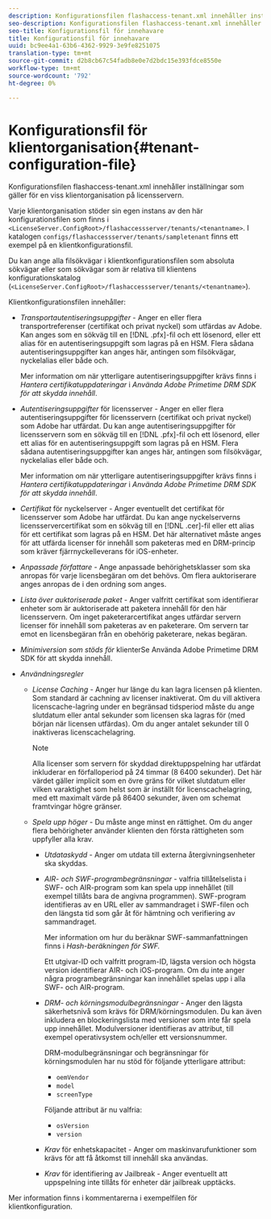 ```yaml
---
description: Konfigurationsfilen flashaccess-tenant.xml innehåller inställningar som gäller för en viss klientorganisation på licensservern.
seo-description: Konfigurationsfilen flashaccess-tenant.xml innehåller inställningar som gäller för en viss klientorganisation på licensservern.
seo-title: Konfigurationsfil för innehavare
title: Konfigurationsfil för innehavare
uuid: bc9ee4a1-63b6-4362-9929-3e9fe8251075
translation-type: tm+mt
source-git-commit: d2b8cb67c54fadb8e0e7d2bdc15e393fdce8550e
workflow-type: tm+mt
source-wordcount: '792'
ht-degree: 0%

---
```



# Konfigurationsfil för klientorganisation{#tenant-configuration-file}

Konfigurationsfilen flashaccess-tenant.xml innehåller inställningar som gäller för en viss klientorganisation på licensservern.

Varje klientorganisation stöder sin egen instans av den här konfigurationsfilen som finns i `<LicenseServer.ConfigRoot>/flashaccessserver/tenants/<tenantname>`. I katalogen `configs/flashaccessserver/tenants/sampletenant` finns ett exempel på en klientkonfigurationsfil.

Du kan ange alla filsökvägar i klientkonfigurationsfilen som absoluta sökvägar eller som sökvägar som är relativa till klientens konfigurationskatalog (`<LicenseServer.ConfigRoot>/flashaccessserver/tenants/<tenantname>`).

Klientkonfigurationsfilen innehåller:

* *Transportautentiseringsuppgifter*  - Anger en eller flera transportreferenser (certifikat och privat nyckel) som utfärdas av Adobe. Kan anges som en sökväg till en [!DNL .pfx]-fil och ett lösenord, eller ett alias för en autentiseringsuppgift som lagras på en HSM. Flera sådana autentiseringsuppgifter kan anges här, antingen som filsökvägar, nyckelalias eller både och.

   Mer information om när ytterligare autentiseringsuppgifter krävs finns i *Hantera certifikatuppdateringar* i *Använda Adobe Primetime DRM SDK för att skydda innehåll*.

* *Autentiseringsuppgifter*  för licensserver - Anger en eller flera autentiseringsuppgifter för licensservern (certifikat och privat nyckel) som Adobe har utfärdat. Du kan ange autentiseringsuppgifter för licensservern som en sökväg till en [!DNL .pfx]-fil och ett lösenord, eller ett alias för en autentiseringsuppgift som lagras på en HSM. Flera sådana autentiseringsuppgifter kan anges här, antingen som filsökvägar, nyckelalias eller både och.

   Mer information om när ytterligare autentiseringsuppgifter krävs finns i *Hantera certifikatuppdateringar* i *Använda Adobe Primetime DRM SDK för att skydda innehåll*.

* *Certifikat*  för nyckelserver - Anger eventuellt det certifikat för licensserver som Adobe har utfärdat. Du kan ange nyckelserverns licensservercertifikat som en sökväg till en [!DNL .cer]-fil eller ett alias för ett certifikat som lagras på en HSM. Det här alternativet måste anges för att utfärda licenser för innehåll som paketeras med en DRM-princip som kräver fjärrnyckelleverans för iOS-enheter.

* *Anpassade författare*  - Ange anpassade behörighetsklasser som ska anropas för varje licensbegäran om det behövs. Om flera auktoriserare anges anropas de i den ordning som anges.
* *Lista över auktoriserade paket*  - Anger valfritt certifikat som identifierar enheter som är auktoriserade att paketera innehåll för den här licensservern. Om inget paketerarcertifikat anges utfärdar servern licenser för innehåll som paketeras av en paketerare. Om servern tar emot en licensbegäran från en obehörig paketerare, nekas begäran.
* *Minimiversion som stöds för* klienterSe Använda Adobe Primetime DRM SDK för att skydda innehåll.

* *Användningsregler*

   * *License Caching*  - Anger hur länge du kan lagra licensen på klienten. Som standard är cachning av licenser inaktiverat. Om du vill aktivera licenscache-lagring under en begränsad tidsperiod måste du ange slutdatum eller antal sekunder som licensen ska lagras för (med början när licensen utfärdas). Om du anger antalet sekunder till 0 inaktiveras licenscachelagring.

      >[!NOTE]
      >
      >Alla licenser som servern för skyddad direktuppspelning har utfärdat inkluderar en förfalloperiod på 24 timmar (8 6400 sekunder). Det här värdet gäller implicit som en övre gräns för vilket slutdatum eller vilken varaktighet som helst som är inställt för licenscachelagring, med ett maximalt värde på 86400 sekunder, även om schemat framtvingar högre gränser.

   * *Spela upp höger*  - Du måste ange minst en rättighet. Om du anger flera behörigheter använder klienten den första rättigheten som uppfyller alla krav.

      * *Utdataskydd*  - Anger om utdata till externa återgivningsenheter ska skyddas.
      * *AIR- och SWF-programbegränsningar*  - valfria tillåtelselista i SWF- och AIR-program som kan spela upp innehållet (till exempel tillåts bara de angivna programmen). SWF-program identifieras av en URL eller av sammandraget i SWF-filen och den längsta tid som går åt för hämtning och verifiering av sammandraget.

         Mer information om hur du beräknar SWF-sammanfattningen finns i *Hash-beräkningen för SWF.*

         Ett utgivar-ID och valfritt program-ID, lägsta version och högsta version identifierar AIR- och iOS-program. Om du inte anger några programbegränsningar kan innehållet spelas upp i alla SWF- och AIR-program.

      * *DRM- och körningsmodulbegränsningar*  - Anger den lägsta säkerhetsnivå som krävs för DRM/körningsmodulen. Du kan även inkludera en blockeringslista med versioner som inte får spela upp innehållet. Modulversioner identifieras av attribut, till exempel operativsystem och/eller ett versionsnummer.

         DRM-modulbegränsningar och begränsningar för körningsmodulen har nu stöd för följande ytterligare attribut:

         * `oemVendor`
         * `model`
         * `screenType`

         Följande attribut är nu valfria:

         * `osVersion`
         * `version`
      * *Krav*  för enhetskapacitet - Anger om maskinvarufunktioner som krävs för att få åtkomst till innehåll ska användas.
      * *Krav*  för identifiering av Jailbreak - Anger eventuellt att uppspelning inte tillåts för enheter där jailbreak upptäcks.



Mer information finns i kommentarerna i exempelfilen för klientkonfiguration.
